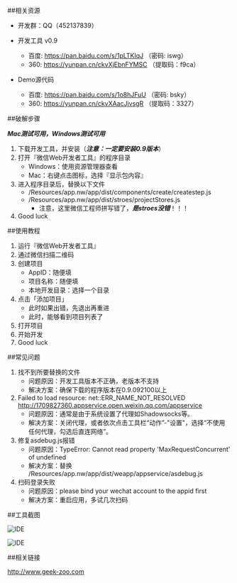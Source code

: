 ##相关资源

* 开发群：QQ（452137839）

* 开发工具 v0.9
	* 百度: https://pan.baidu.com/s/1pLTKIqJ （密码: iswg）
	* 360: https://yunpan.cn/ckvXjEbnFYMSC （提取码：f9ca）

* Demo源代码
	* 百度: https://pan.baidu.com/s/1o8hJFuU （密码: bsky）
	* 360: https://yunpan.cn/ckvXAacJjvsgR （提取码：3327）

##破解步骤

***Mac测试可用，Windows测试可用***

1. 下载开发工具，并安装（***注意：一定要安装0.9版本***）
2. 打开『微信Web开发者工具』的程序目录
	* Windows：使用资源管理器查看
	* Mac：右键点击图标，选择『显示包内容』
3. 进入程序目录后，替换以下文件
	* /Resources/app.nw/app/dist/components/create/createstep.js
	* /Resources/app.nw/app/dist/stroes/projectStores.js
		* 注意，这里微信工程师拼写错了，***是stroes没错***！！！
4. Good luck

##使用教程

1. 运行『微信Web开发者工具』
2. 通过微信扫描二维码
3. 创建项目
	* AppID：随便填
	* 项目名称：随便填
	* 本地开发目录：选择一个目录
4. 点击「添加项目」
	* 此时如果出错，先退出再重进
	* 此时，能够看到项目列表了
5. 打开项目
6. 开始开发
7. Good luck

##常见问题
1. 找不到所要替换的文件
	* 问题原因：开发工具版本不正确，老版本不支持
	* 解决方案：确保下载的程序版本在0.9.092100以上
2. Failed to load resource: net::ERR_NAME_NOT_RESOLVED http://1709827360.appservice.open.weixin.qq.com/appservice
	* 问题原因：通常是由于系统设置了代理如Shadowsocks等。
	* 解决方案：关闭代理，或者依次点击工具栏“动作”-"设置"，选择“不使用任何代理，勾选后直连网络”。
3. 修复asdebug.js报错
	* 问题原因：TypeError: Cannot read property 'MaxRequestConcurrent' of undefined
	* 解决方案：替换 /Resources/app.nw/app/dist/weapp/appservice/asdebug.js	
4. 扫码登录失败
	* 问题原因：please bind your wechat account to the appid first
	* 解决方案：重启应用，多试几次扫码

##工具截图

![IDE](https://cloud.githubusercontent.com/assets/876707/18745196/f4f0488e-80f3-11e6-844b-f45d7e52a23c.png)

![IDE](https://cloud.githubusercontent.com/assets/876707/18745200/f7a74870-80f3-11e6-83cf-df00f7f87f56.png)

##相关链接

http://www.geek-zoo.com
